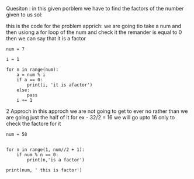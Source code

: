 Quesiton : in this given porblem we have to find the factors of the number given to us 
sol:

this is the code for the problem 
apprich:
  we are going tio take a num and then usiong a for loop of the num and check it the remander is 
  equal to 0 then we can say that it is a factor

```
num = 7

i = 1

for n in range(num):
    a = num % i
    if a == 0:
        print(i, 'it is afactor')
    else:
        pass
    i += 1
```

2 Approch 
in this approch we are not going to get to ever no rather than we are going just the half of it 
for ex -    32/2  = 16 we will go upto 16 only to check the factore for it

```
num = 58


for n in range(1, num//2 + 1):
    if num % n == 0:
        print(n,'is a factor')
        
print(num, ' this is factor')
```

